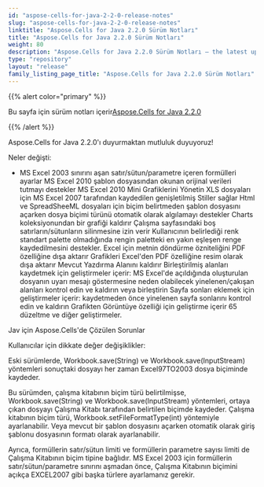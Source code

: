 ```yaml
---
id: "aspose-cells-for-java-2-2-0-release-notes"
slug: "aspose-cells-for-java-2-2-0-release-notes"
linktitle: "Aspose.Cells for Java 2.2.0 Sürüm Notları"
title: "Aspose.Cells for Java 2.2.0 Sürüm Notları"
weight: 80
description: "Aspose.Cells for Java 2.2.0 Sürüm Notları – the latest updates and fixes."
type: "repository"
layout: "release"
family_listing_page_title: "Aspose.Cells for Java 2.2.0 Sürüm Notları"
---
```

{{% alert color="primary" %}} 

 Bu sayfa için sürüm notları içerir[Aspose.Cells for Java 2.2.0](https://releases.aspose.com/cells/java/new-releases/aspose.cells-for-java-2.2.0/)

{{% /alert %}} 

 Aspose.Cells for Java 2.2.0'ı duyurmaktan mutluluk duyuyoruz!

 Neler değişti:

- MS Excel 2003 sınırını aşan satır/sütun/parametre içeren formülleri ayarlar
 MS Excel 2010 şablon dosyasından okunan orijinal verileri tutmayı destekler
 MS Excel 2010 Mini Grafiklerini Yönetin
 XLS dosyaları için MS Excel 2007 tarafından kaydedilen genişletilmiş Stiller sağlar
 Html ve SpreadSheeML dosyaları için biçim belirtmeden şablon dosyasını açarken dosya biçimi türünü otomatik olarak algılamayı destekler
 Charts koleksiyonundan bir grafiği kaldırır
 Çalışma sayfasındaki boş satırların/sütunların silinmesine izin verir
Kullanıcının belirlediği renk standart palette olmadığında rengin paletteki en yakın eşleşen renge kaydedilmesini destekler.
 Excel için metnin döndürme özniteliğini PDF özelliğine dışa aktarır
 Grafikleri Excel'den PDF özelliğine resim olarak dışa aktarır
 Mevcut Yazdırma Alanını kaldırır
 Birleştirilmiş alanları kaydetmek için geliştirmeler içerir: MS Excel'de açıldığında oluşturulan dosyanın uyarı mesajı göstermesine neden olabilecek yinelenen/çakışan alanları kontrol edin ve kaldırın veya birleştirin
 Sayfa sonları eklemek için geliştirmeler içerir: kaydetmeden önce yinelenen sayfa sonlarını kontrol edin ve kaldırın
 Grafikten Görüntüye özelliği için geliştirme içerir
 65 düzeltme ve diğer geliştirmeler.

 Jav için Aspose.Cells'de Çözülen Sorunlar

 Kullanıcılar için dikkate değer değişiklikler:



 Eski sürümlerde, Workbook.save(String) ve Workbook.save(InputStream) yöntemleri sonuçtaki dosyayı her zaman Excel97TO2003 dosya biçiminde kaydeder.

Bu sürümden, çalışma kitabının biçim türü belirtilmişse, Workbook.save(String) ve Workbook.save(InputStream) yöntemleri, ortaya çıkan dosyayı Çalışma Kitabı tarafından belirtilen biçimde kaydeder. Çalışma kitabının biçim türü, Workbook.setFileFormatType(int) yöntemiyle ayarlanabilir. Veya mevcut bir şablon dosyasını açarken otomatik olarak giriş şablonu dosyasının formatı olarak ayarlanabilir.

 Ayrıca, formüllerin satır/sütun limiti ve formüllerin parametre sayısı limiti de Çalışma Kitabının biçim tipine bağlıdır. MS Excel 2003 için formüllerin satır/sütun/parametre sınırını aşmadan önce, Çalışma Kitabının biçimini açıkça EXCEL2007 gibi başka türlere ayarlamanız gerekir.
